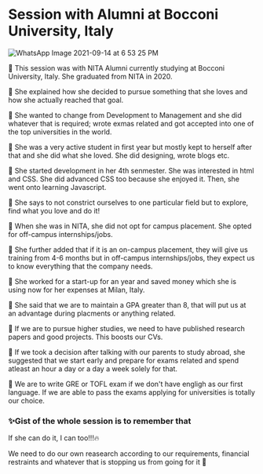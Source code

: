 # Session with Alumni at Bocconi University, Italy

![WhatsApp Image 2021-09-14 at 6 53 25 PM](https://user-images.githubusercontent.com/85027663/133385468-2827c530-324d-410a-a947-62fadfa2aa86.jpeg)

💛 This session was with NITA Alumni currently studying at Bocconi University, Italy. She graduated from NITA in 2020. 

🍂 She explained how she decided to pursue something that she loves and how she actually reached that goal.

🍂 She wanted to change from Development to Management and she did whatever that is required; wrote exmas related and got accepted into one of the top universities in the world.

🍂 She was a very active student in first year but mostly kept to herself after that and she did what she loved. She did designing, wrote blogs etc.

🍂 She started development in her 4th senmester. She was interested in html and CSS. She did advanced CSS too because she enjoyed it. Then, she went onto learning Javascript. 

🍂 She says to not constrict ourselves to one particular field but to explore, find what you love and do it!

🍂 When she was in NITA, she did not opt for campus placement. She opted for off-campus internships/jobs.

🍂 She further added that if it is an on-campus placement, they will give us training from 4-6 months but in off-campus internships/jobs, they expect us to know everything that the company needs.

🍂 She worked for a start-up for an year and saved money which she is using now for her expenses at Milan, Italy.

🍂 She said that we are to maintain a GPA greater than 8, that will put us at an advantage during placments or anything related.

🍂 If we are to pursue higher studies, we need to have published research papers and good projects. This boosts our CVs.

💙 If we took a decision after talking with our parents to study abroad, she suggested that we start early and prepare for exams related and spend atleast an hour a day or a day a week solely for that.

💙 We are to write GRE or TOFL exam if we don't have engligh as our first language. If we are able to pass the exams applying for universities is totally our choice.

### ✨Gist of the whole session is to remember that

If she can do it, I can too!!!🔥

We need to do our own reasearch according to our requirements, financial restraints and whatever that is stopping us from going for it 📑

